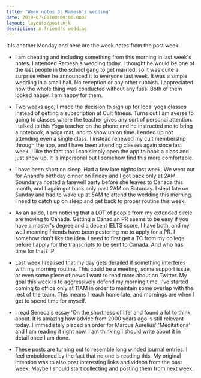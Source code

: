 ```yaml
---
title: "Week notes 3: Ramesh's wedding"
date: 2019-07-08T00:00:00.000Z
layout: layouts/post.njk
desription: A friend's wedding
---
```


It is another Monday and here are the week notes from the past week

- I am cheating and including something from this morning in last week's notes. I attended Ramesh's wedding today. I thought he would be one of the last people in the school gang to get married, so it was quite a surprise when he announced it to everyone last week. It was a simple wedding in a small hall. No reception or any other rubbish. I appreciated how the whole thing was conducted without any fuss. Both of them looked happy. I am happy for them.

- Two weeks ago, I made the decision to sign up for local yoga classes instead of getting a subscription at Cult fitness. Turns out I am averse to going to classes where the teacher gives any sort of personal attention. I talked to this Yoga teacher on the phone and he instructed me to bring a notebook, a yoga mat, and to show up on time. I ended up not attending even a single class. I instead renewed my cult membership through the app, and I have been attending classes again since last week. I like the fact that I can simply open the app to book a class and just show up. It is impersonal but I somehow find this more comfortable.

- I have been short on sleep. Had a few late nights last week. We went out for Anand's birthday dinner on Friday and I got back only at 2AM. Soundarya hosted a farewell party before she leaves to Canada this month, and I again got back only past 2AM on Saturday. I slept late on Sunday and had to wake up at 5AM to attend the wedding this morning. I need to catch up on sleep and get back to proper routine this week.

- As an aside, I am noticing that a LOT of people from my extended circle are moving to Canada. Getting a Canadian PR seems to be easy if you have a master's degree and a decent IELTS score. I have both, and my well meaning friends have been pestering me to apply for a PR. I somehow don't like the idea. I need to first get a TC from my college before I apply for the transcripts to be sent to Canada. And who has time for that? :P

- Last week I realised that my day gets derailed if something interferes with my morning routine. This could be a meeting, some support issue, or even some piece of news I want to read more about on Twitter. My goal this week is to aggressively defend my morning time. I've started coming to office only at 11AM in order to maintain some overlap with the rest of the team. This means I reach home late, and mornings are when I get to spend time for myself.

- I read Seneca's essay 'On the shortness of life' and found a lot to think about. It is amazing how advice from 2000 years ago is still relevant today. I immediately placed an order for Marcus Aurelius' 'Meditations' and I am reading it right now. I am thinking I should write about it in detail once I am done.

- These posts are turning out to resemble long winded journal entries. I feel emboldened by the fact that no one is reading this. My original intention was to also post interesting links and videos from the past week. Maybe I should start collecting and posting them from next week.
